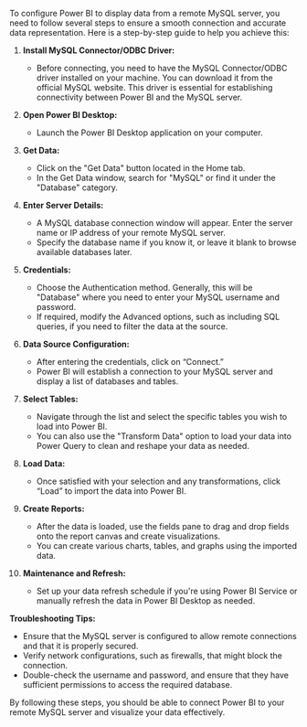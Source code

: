 To configure Power BI to display data from a remote MySQL server, you need to follow several steps to ensure a smooth connection and accurate data representation. Here is a step-by-step guide to help you achieve this:

1. **Install MySQL Connector/ODBC Driver:**
   - Before connecting, you need to have the MySQL Connector/ODBC driver installed on your machine. You can download it from the official MySQL website. This driver is essential for establishing connectivity between Power BI and the MySQL server.

2. **Open Power BI Desktop:**
   - Launch the Power BI Desktop application on your computer.

3. **Get Data:**
   - Click on the "Get Data" button located in the Home tab.
   - In the Get Data window, search for "MySQL" or find it under the "Database" category.

4. **Enter Server Details:**
   - A MySQL database connection window will appear. Enter the server name or IP address of your remote MySQL server.
   - Specify the database name if you know it, or leave it blank to browse available databases later.

5. **Credentials:**
   - Choose the Authentication method. Generally, this will be "Database" where you need to enter your MySQL username and password.
   - If required, modify the Advanced options, such as including SQL queries, if you need to filter the data at the source.

6. **Data Source Configuration:**
   - After entering the credentials, click on “Connect.” 
   - Power BI will establish a connection to your MySQL server and display a list of databases and tables.

7. **Select Tables:**
   - Navigate through the list and select the specific tables you wish to load into Power BI. 
   - You can also use the "Transform Data" option to load your data into Power Query to clean and reshape your data as needed.

8. **Load Data:**
   - Once satisfied with your selection and any transformations, click “Load” to import the data into Power BI.

9. **Create Reports:**
   - After the data is loaded, use the fields pane to drag and drop fields onto the report canvas and create visualizations.
   - You can create various charts, tables, and graphs using the imported data.

10. **Maintenance and Refresh:**
    - Set up your data refresh schedule if you're using Power BI Service or manually refresh the data in Power BI Desktop as needed.

**Troubleshooting Tips:**
- Ensure that the MySQL server is configured to allow remote connections and that it is properly secured.
- Verify network configurations, such as firewalls, that might block the connection.
- Double-check the username and password, and ensure that they have sufficient permissions to access the required database.

By following these steps, you should be able to connect Power BI to your remote MySQL server and visualize your data effectively.
